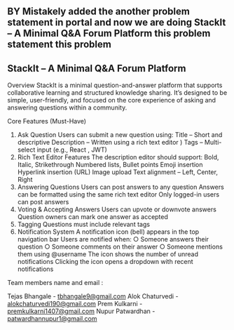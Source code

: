 ## BY Mistakely added the another problem statement in portal and now we are doing StackIt – A Minimal Q&A Forum Platform this problem statement this problem

## StackIt – A Minimal Q&A Forum Platform 

Overview 
StackIt is a minimal question-and-answer platform that supports collaborative 
learning and structured knowledge sharing. It’s designed to be simple, user-friendly, 
and focused on the core experience of asking and answering questions within a 
community.

Core Features (Must-Have) 
1. Ask Question 
Users can submit a new question using: 
Title – Short and descriptive 
Description – Written using a rich text editor ) 
Tags – Multi-select input (e.g., React , JWT) 
2. Rich Text Editor Features 
The description editor should support: 
Bold, Italic, Strikethrough 
Numbered lists, Bullet points 
Emoji insertion 
Hyperlink insertion (URL) 
Image upload 
Text alignment – Left, Center, Right 
3. Answering Questions 
Users can post answers to any question 
Answers can be formatted using the same rich text editor 
Only logged-in users can post answers 
4. Voting & Accepting Answers 
Users can upvote or downvote answers 
Question owners can mark one answer as accepted 
5. Tagging 
Questions must include relevant tags 
6. Notification System 
A notification icon (bell) appears in the top navigation bar 
Users are notified when: 
○ Someone answers their question 
○ Someone comments on their answer 
○ Someone mentions them using @username 
The icon shows the number of unread notifications 
Clicking the icon opens a dropdown with recent notifications


Team members name and email :

Tejas Bhangale - tbhangale9@gmail.com
Alok Chaturvedi - alokchaturvedi190@gmail.com
Prem Kulkarni - premkulkarni1407@gmail.com
Nupur Patwardhan - patwardhannupur1@gmail.com
